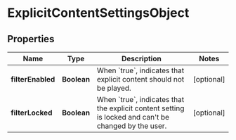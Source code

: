 # ExplicitContentSettingsObject

## Properties
Name | Type | Description | Notes
------------ | ------------- | ------------- | -------------
**filterEnabled** | **Boolean** | When &#x60;true&#x60;, indicates that explicit content should not be played.  |  [optional]
**filterLocked** | **Boolean** | When &#x60;true&#x60;, indicates that the explicit content setting is locked and can&#x27;t be changed by the user.  |  [optional]
